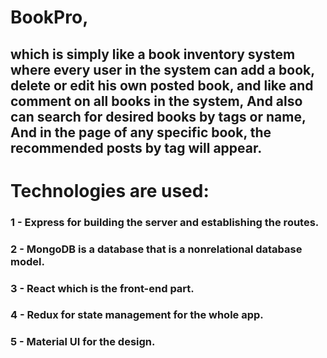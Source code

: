 # BookPro,
## which is simply like a book inventory system where every user in the system can add a book, delete or edit his own posted book, and like and comment on all books in the system, And also can search for desired books by tags or name, And in the page of any specific book, the recommended posts by tag will appear.
# Technologies are used:
### 1 - Express for building the server and establishing the routes.
### 2 - MongoDB is a database that is a nonrelational database model.
### 3 - React which is the front-end part.
### 4 - Redux for state management for the whole app.
### 5 - Material UI for the design.
